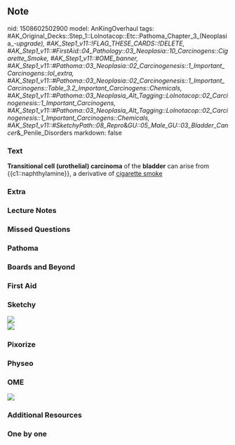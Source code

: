 ## Note
nid: 1508602502900
model: AnKingOverhaul
tags: #AK_Original_Decks::Step_1::Lolnotacop::Etc::Pathoma_Chapter_3_(Neoplasia_-_upgrade), #AK_Step1_v11::!FLAG_THESE_CARDS::!DELETE, #AK_Step1_v11::#FirstAid::04_Pathology::03_Neoplasia::10_Carcinogens::Cigarette_Smoke, #AK_Step1_v11::#OME_banner, #AK_Step1_v11::#Pathoma::03_Neoplasia::02_Carcinogenesis::1_Important_Carcinogens::lol_extra, #AK_Step1_v11::#Pathoma::03_Neoplasia::02_Carcinogenesis::1_Important_Carcinogens::Table_3.2_Important_Carcinogens::Chemicals, #AK_Step1_v11::#Pathoma::03_Neoplasia_Alt_Tagging::Lolnotacop::02_Carcinogenesis::1_Important_Carcinogens, #AK_Step1_v11::#Pathoma::03_Neoplasia_Alt_Tagging::Lolnotacop::02_Carcinogenesis::1_Important_Carcinogens::Chemicals, #AK_Step1_v11::#SketchyPath::08_Repro_&_GU::05_Male_GU::03_Bladder_Cancer_&_Penile_Disorders
markdown: false

### Text
<b>Transitional cell (urothelial) carcinoma</b> of the
<b>bladder</b> can arise from {{c1::naphthylamine}}, a derivative
of <u>cigarette smoke</u>

### Extra


### Lecture Notes


### Missed Questions


### Pathoma


### Boards and Beyond


### First Aid


### Sketchy
<div><img src=
"clip_image001-f17b456acfbb1e18ad83541fb54be3b284e40c2c.png"></div>
<div><img src=
"clip_image002-effdc2312b4237f6c8442491b7148a738b0992f3.png"></div>

### Pixorize


### Physeo


### OME
<div class="ome-widget">
  <a href="https://onlinemeded.org?ref=anki"><img src=
  "_OME_AnkiFlashcards_General_7.png"></a>
</div>

### Additional Resources


### One by one

